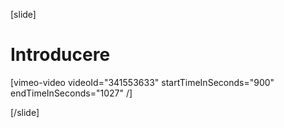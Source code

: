 [slide]
# Introducere

[vimeo-video videoId="341553633" startTimeInSeconds="900" endTimeInSeconds="1027" /]

[/slide]